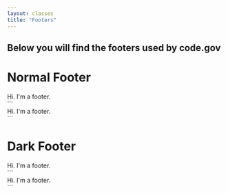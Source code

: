 ```yaml
---
layout: classes
title: "Footers"
---
```


## Below you will find the footers used by code.gov

# Normal Footer
<footer>
  Hi. I'm a footer.
</footer>
```
<footer>
  Hi. I'm a footer.
</footer>
```

# Dark Footer
<footer class="dark">
  Hi. I'm a footer.
</footer>
```
<footer class="dark">
  Hi. I'm a footer.
</footer>
```
